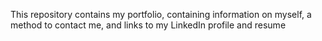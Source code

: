 This repository contains my portfolio, containing information on myself, a method to contact me, and links to my LinkedIn profile and resume
